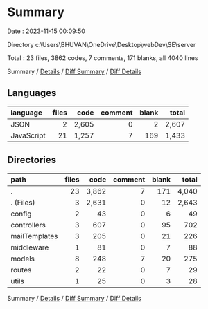 # Summary

Date : 2023-11-15 00:09:50

Directory c:\\Users\\BHUVAN\\OneDrive\\Desktop\\webDev\\SE\\server

Total : 23 files,  3862 codes, 7 comments, 171 blanks, all 4040 lines

Summary / [Details](details.md) / [Diff Summary](diff.md) / [Diff Details](diff-details.md)

## Languages
| language | files | code | comment | blank | total |
| :--- | ---: | ---: | ---: | ---: | ---: |
| JSON | 2 | 2,605 | 0 | 2 | 2,607 |
| JavaScript | 21 | 1,257 | 7 | 169 | 1,433 |

## Directories
| path | files | code | comment | blank | total |
| :--- | ---: | ---: | ---: | ---: | ---: |
| . | 23 | 3,862 | 7 | 171 | 4,040 |
| . (Files) | 3 | 2,631 | 0 | 12 | 2,643 |
| config | 2 | 43 | 0 | 6 | 49 |
| controllers | 3 | 607 | 0 | 95 | 702 |
| mailTemplates | 3 | 205 | 0 | 21 | 226 |
| middleware | 1 | 81 | 0 | 7 | 88 |
| models | 8 | 248 | 7 | 20 | 275 |
| routes | 2 | 22 | 0 | 7 | 29 |
| utils | 1 | 25 | 0 | 3 | 28 |

Summary / [Details](details.md) / [Diff Summary](diff.md) / [Diff Details](diff-details.md)